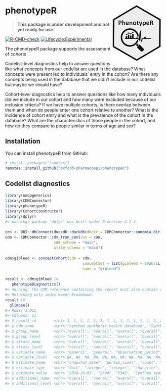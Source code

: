 
<!-- README.md is generated from README.Rmd. Please edit that file -->

# phenotypeR <img src="man/figures/logo.png" align="right" height="180"/>

<!-- badges: start -->

> **This package is under development and not yet ready for use.**

[![R-CMD-check](https://github.com/oxford-pharmacoepi/phenotypeR/actions/workflows/R-CMD-check.yaml/badge.svg)](https://github.com/oxford-pharmacoepi/phenotypeR/actions/workflows/R-CMD-check.yaml)
[![Lifecycle:Experimental](https://img.shields.io/badge/Lifecycle-Experimental-339999)](https://lifecycle.r-lib.org/articles/stages.html#experimental)

<!-- badges: end -->

The phenotypeR package supports the assessment of cohorts

Codelist-level diagnostics help to answer questions like what concepts
from our codelist are used in the database? What concepts were present
led to individuals’ entry in the cohort? Are there any concepts being
used in the database that we didn’t include in our codelist but maybe we
should have?

Cohort-level diagnostics help to answer questions like how many
individuals did we include in our cohort and how many were excluded
because of our inclusion criteria? If we have multiple cohorts, is there
overlap between them and when do people enter one cohort relative to
another? What is the incidence of cohort entry and what is the
prevalence of the cohort in the database? What are the characteristics
of those people in the cohort, and how do they compare to people similar
in terms of age and sex?

## Installation

You can install phenotypeR from GitHub:

``` r
# install.packages("remotes")
remotes::install_github("oxford-pharmacoepi/phenotypeR")
```

## Codelist diagnostics

``` r
library(omopgenerics)
library(CDMConnector)
library(phenotypeR)
library(CohortConstructor)
library(dplyr)
#> Warning: package 'dplyr' was built under R version 4.2.3

con <- DBI::dbConnect(duckdb::duckdb(dbdir = CDMConnector::eunomia_dir()))
cdm <- CDMConnector::cdm_from_con(con = con,
                      cdm_schema = "main",
                      write_schema = "main")

cdm$gibleed <- conceptCohort(cdm = cdm,
                                   conceptSet = list(gibleed = 192671L),
                                   name = "gibleed")

result <- cdm$gibleed |>
   phenotypeDiagnostics()
#> Warning: The CDM reference containing the cohort must also contain achilles tables.
#> Returning only index event breakdown.
result |> 
  glimpse()
#> Rows: 3,012
#> Columns: 13
#> $ result_id        <int> 1, 1, 1, 1, 1, 1, 1, 1, 1, 1, 1, 1, 1, 2, 2, 2, 2, 3,…
#> $ cdm_name         <chr> "Synthea synthetic health database", "Synthea synthet…
#> $ group_name       <chr> "overall", "overall", "overall", "overall", "overall"…
#> $ group_level      <chr> "overall", "overall", "overall", "overall", "overall"…
#> $ strata_name      <chr> "overall", "overall", "overall", "overall", "overall"…
#> $ strata_level     <chr> "overall", "overall", "overall", "overall", "overall"…
#> $ variable_name    <chr> "general", "general", "observation_period", "cdm", "g…
#> $ variable_level   <chr> NA, NA, NA, NA, NA, NA, NA, NA, NA, NA, NA, NA, NA, N…
#> $ estimate_name    <chr> "snapshot_date", "person_count", "count", "source_nam…
#> $ estimate_type    <chr> "date", "integer", "integer", "character", "character…
#> $ estimate_value   <chr> "2024-10-01", "2694", "5343", "Synthea synthetic heal…
#> $ additional_name  <chr> "overall", "overall", "overall", "overall", "overall"…
#> $ additional_level <chr> "overall", "overall", "overall", "overall", "overall"…
```
